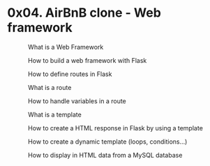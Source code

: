 <h1>0x04. AirBnB clone - Web framework</h1>
<div>
<ol>
<ul>What is a Web Framework</ul>
<ul>How to build a web framework with Flask</ul>
<ul>How to define routes in Flask</ul>
<ul>What is a route</ul>
<ul>How to handle variables in a route</ul>
<ul>What is a template</ul>
<ul>How to create a HTML response in Flask by using a template</ul>
<ul>How to create a dynamic template (loops, conditions…)</ul>
<ul>How to display in HTML data from a MySQL database</ul>
<ol>
</div>


